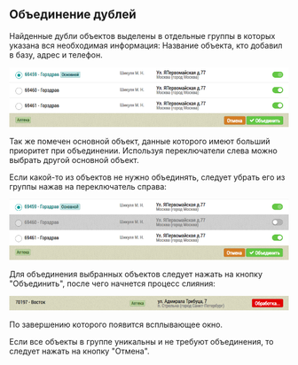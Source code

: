 ## Объединение дублей

Найденные дубли объектов выделены в отдельные группы в которых указана вся необходимая информация: Название объекта, кто добавил в базу, адрес и телефон.

![tools-deduplication-merge](../images/tools-deduplication-merge.png)


Так же помечен основной объект, данные которого имеют больший приоритет при объединении. 
Используя переключатели слева можно выбрать другой основной объект.

Если какой-то из объектов не нужно объединять, следует убрать его из группы нажав на переключатель справа:

![](../images/tools-deduplication-merge-with-unactive.png)

Для объединения выбранных объектов следует нажать на кнопку "Объединить", после чего начнется процесс слияния:

![](../images/tools-deduplication-merge-progress.png)

По завершению которого появится всплывающее окно.

Если все объекты в группе уникальны и не требуют объединения, то следует нажать на кнопку "Отмена".
